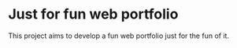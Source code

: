 # Just for fun web portfolio 
This project aims to develop a fun web portfolio just for the fun of it.
